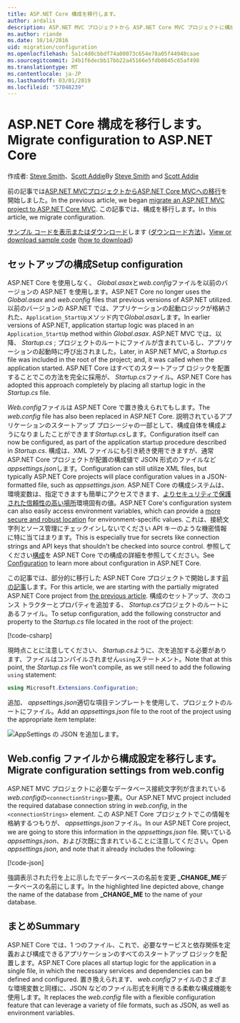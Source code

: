```yaml
---
title: ASP.NET Core 構成を移行します。
author: ardalis
description: ASP.NET MVC プロジェクトから ASP.NET Core MVC プロジェクトに構成を移行する方法について説明します。
ms.author: riande
ms.date: 10/14/2016
uid: migration/configuration
ms.openlocfilehash: 5a1c4d0cbbdf74a00073c654e78a05f44948caae
ms.sourcegitcommit: 24b1f6decbb17bb22a45166e5fdb0845c65af498
ms.translationtype: MT
ms.contentlocale: ja-JP
ms.lasthandoff: 03/01/2019
ms.locfileid: "57048239"
---
```

# <a name="migrate-configuration-to-aspnet-core"></a><span data-ttu-id="f0c1b-103">ASP.NET Core 構成を移行します。</span><span class="sxs-lookup"><span data-stu-id="f0c1b-103">Migrate configuration to ASP.NET Core</span></span>

<span data-ttu-id="f0c1b-104">作成者: [Steve Smith](https://ardalis.com/)、[Scott Addie](https://scottaddie.com)</span><span class="sxs-lookup"><span data-stu-id="f0c1b-104">By [Steve Smith](https://ardalis.com/) and [Scott Addie](https://scottaddie.com)</span></span>

<span data-ttu-id="f0c1b-105">前の記事では[ASP.NET MVCプロジェクトからASP.NET Core MVCへの移行](xref:migration/mvc)を開始しました。</span><span class="sxs-lookup"><span data-stu-id="f0c1b-105">In the previous article, we began [migrate an ASP.NET MVC project to ASP.NET Core MVC](xref:migration/mvc).</span></span> <span data-ttu-id="f0c1b-106">この記事では、構成を移行します。</span><span class="sxs-lookup"><span data-stu-id="f0c1b-106">In this article, we migrate configuration.</span></span>

<span data-ttu-id="f0c1b-107">[サンプル コードを表示またはダウンロード](https://github.com/aspnet/Docs/tree/master/aspnetcore/migration/configuration/samples)します ([ダウンロード方法](xref:index#how-to-download-a-sample))。</span><span class="sxs-lookup"><span data-stu-id="f0c1b-107">[View or download sample code](https://github.com/aspnet/Docs/tree/master/aspnetcore/migration/configuration/samples) ([how to download](xref:index#how-to-download-a-sample))</span></span>

## <a name="setup-configuration"></a><span data-ttu-id="f0c1b-108">セットアップの構成</span><span class="sxs-lookup"><span data-stu-id="f0c1b-108">Setup configuration</span></span>

<span data-ttu-id="f0c1b-109">ASP.NET Core を使用しなく、 *Global.asax*と*web.config*ファイルを以前のバージョンの ASP.NET を使用します。</span><span class="sxs-lookup"><span data-stu-id="f0c1b-109">ASP.NET Core no longer uses the *Global.asax* and *web.config* files that previous versions of ASP.NET utilized.</span></span> <span data-ttu-id="f0c1b-110">以前のバージョンの ASP.NET では、アプリケーションの起動ロジックが格納された、`Application_StartUp`メソッド内で*Global.asax*します。</span><span class="sxs-lookup"><span data-stu-id="f0c1b-110">In earlier versions of ASP.NET, application startup logic was placed in an `Application_StartUp` method within *Global.asax*.</span></span> <span data-ttu-id="f0c1b-111">ASP.NET MVC では、以降、 *Startup.cs* ; プロジェクトのルートにファイルが含まれているし、アプリケーションの起動時に呼び出されました。</span><span class="sxs-lookup"><span data-stu-id="f0c1b-111">Later, in ASP.NET MVC, a *Startup.cs* file was included in the root of the project; and, it was called when the application started.</span></span> <span data-ttu-id="f0c1b-112">ASP.NET Core はすべてのスタートアップ ロジックを配置することでこの方法を完全に採用が、 *Startup.cs*ファイル。</span><span class="sxs-lookup"><span data-stu-id="f0c1b-112">ASP.NET Core has adopted this approach completely by placing all startup logic in the *Startup.cs* file.</span></span>

<span data-ttu-id="f0c1b-113">*Web.config*ファイルは ASP.NET Core で置き換えられてもします。</span><span class="sxs-lookup"><span data-stu-id="f0c1b-113">The *web.config* file has also been replaced in ASP.NET Core.</span></span> <span data-ttu-id="f0c1b-114">説明されているアプリケーションのスタートアップ プロシージャの一部として、構成自体を構成ようになりましたことができます*Startup.cs*します。</span><span class="sxs-lookup"><span data-stu-id="f0c1b-114">Configuration itself can now be configured, as part of the application startup procedure described in *Startup.cs*.</span></span> <span data-ttu-id="f0c1b-115">構成は、XML ファイルにも引き続き使用できますが、通常 ASP.NET Core プロジェクトが配置の構成値で JSON 形式のファイルなど*appsettings.json*します。</span><span class="sxs-lookup"><span data-stu-id="f0c1b-115">Configuration can still utilize XML files, but typically ASP.NET Core projects will place configuration values in a JSON-formatted file, such as *appsettings.json*.</span></span> <span data-ttu-id="f0c1b-116">ASP.NET Core の構成システムは、環境変数は、指定できますも簡単にアクセスできます、[よりセキュリティで保護された信頼性の高い場所](xref:security/app-secrets)環境固有の値。</span><span class="sxs-lookup"><span data-stu-id="f0c1b-116">ASP.NET Core's configuration system can also easily access environment variables, which can provide a [more secure and robust location](xref:security/app-secrets) for environment-specific values.</span></span> <span data-ttu-id="f0c1b-117">これは、接続文字列とソース管理にチェックインしないでください API キーのような機密情報に特に当てはまります。</span><span class="sxs-lookup"><span data-stu-id="f0c1b-117">This is especially true for secrets like connection strings and API keys that shouldn't be checked into source control.</span></span> <span data-ttu-id="f0c1b-118">参照してください[構成](xref:fundamentals/configuration/index)を ASP.NET Core での構成の詳細を参照してください。</span><span class="sxs-lookup"><span data-stu-id="f0c1b-118">See [Configuration](xref:fundamentals/configuration/index) to learn more about configuration in ASP.NET Core.</span></span>

<span data-ttu-id="f0c1b-119">この記事では、部分的に移行した ASP.NET Core プロジェクトで開始します[前の記事](xref:migration/mvc)します。</span><span class="sxs-lookup"><span data-stu-id="f0c1b-119">For this article, we are starting with the partially migrated ASP.NET Core project from [the previous article](xref:migration/mvc).</span></span> <span data-ttu-id="f0c1b-120">構成のセットアップ、次のコンス トラクターとプロパティを追加する、 *Startup.cs*プロジェクトのルートにあるファイル。</span><span class="sxs-lookup"><span data-stu-id="f0c1b-120">To setup configuration, add the following constructor and property to the *Startup.cs* file located in the root of the project:</span></span>

[!code-csharp[](configuration/samples/WebApp1/src/WebApp1/Startup.cs?range=11-16)]

<span data-ttu-id="f0c1b-121">現時点ことに注意してください、 *Startup.cs*ように、次を追加する必要があります、ファイルはコンパイルされません`using`ステートメント。</span><span class="sxs-lookup"><span data-stu-id="f0c1b-121">Note that at this point, the *Startup.cs* file won't compile, as we still need to add the following `using` statement:</span></span>

```csharp
using Microsoft.Extensions.Configuration;
```

<span data-ttu-id="f0c1b-122">追加、 *appsettings.json*適切な項目テンプレートを使用して、プロジェクトのルートにファイル。</span><span class="sxs-lookup"><span data-stu-id="f0c1b-122">Add an *appsettings.json* file to the root of the project using the appropriate item template:</span></span>

![AppSettings の JSON を追加します。](configuration/_static/add-appsettings-json.png)

## <a name="migrate-configuration-settings-from-webconfig"></a><span data-ttu-id="f0c1b-124">Web.config ファイルから構成設定を移行します。</span><span class="sxs-lookup"><span data-stu-id="f0c1b-124">Migrate configuration settings from web.config</span></span>

<span data-ttu-id="f0c1b-125">ASP.NET MVC プロジェクトに必要なデータベース接続文字列が含まれている*web.config*の`<connectionStrings>`要素。</span><span class="sxs-lookup"><span data-stu-id="f0c1b-125">Our ASP.NET MVC project included the required database connection string in *web.config*, in the `<connectionStrings>` element.</span></span> <span data-ttu-id="f0c1b-126">この ASP.NET Core プロジェクトでこの情報を格納するつもりが、 *appsettings.json*ファイル。</span><span class="sxs-lookup"><span data-stu-id="f0c1b-126">In our ASP.NET Core project, we are going to store this information in the *appsettings.json* file.</span></span> <span data-ttu-id="f0c1b-127">開いている*appsettings.json*、および次既に含まれていることに注意してください。</span><span class="sxs-lookup"><span data-stu-id="f0c1b-127">Open *appsettings.json*, and note that it already includes the following:</span></span>

[!code-json[](../migration/configuration/samples/WebApp1/src/WebApp1/appsettings.json?highlight=4)]

<span data-ttu-id="f0c1b-128">強調表示された行を上に示したでデータベースの名前を変更 **_CHANGE_ME**データベースの名前にします。</span><span class="sxs-lookup"><span data-stu-id="f0c1b-128">In the highlighted line depicted above, change the name of the database from **_CHANGE_ME** to the name of your database.</span></span>

## <a name="summary"></a><span data-ttu-id="f0c1b-129">まとめ</span><span class="sxs-lookup"><span data-stu-id="f0c1b-129">Summary</span></span>

<span data-ttu-id="f0c1b-130">ASP.NET Core では、1 つのファイル、これで、必要なサービスと依存関係を定義および構成できるアプリケーションのすべてのスタートアップ ロジックを配置します。</span><span class="sxs-lookup"><span data-stu-id="f0c1b-130">ASP.NET Core places all startup logic for the application in a single file, in which the necessary services and dependencies can be defined and configured.</span></span> <span data-ttu-id="f0c1b-131">置き換えられます、 *web.config*ファイルのさまざまな環境変数と同様に、JSON などのファイル形式を利用できる柔軟な構成機能を使用します。</span><span class="sxs-lookup"><span data-stu-id="f0c1b-131">It replaces the *web.config* file with a flexible configuration feature that can leverage a variety of file formats, such as JSON, as well as environment variables.</span></span>
